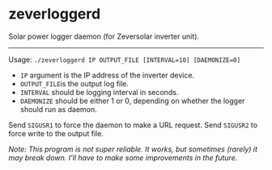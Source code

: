 # zeverloggerd

Solar power logger daemon (for Zeversolar inverter unit).

<hr>

Usage:
`./zeverloggerd IP OUTPUT_FILE [INTERVAL=10] [DAEMONIZE=0]`
 - `IP` argument is the IP address of the inverter device.
 - `OUTPUT_FILE`is the output log file.
 - `INTERVAL` should be logging interval in seconds.
 - `DAEMONIZE` should be either 1 or 0, depending on whether the logger should run as daemon.
 
 Send `SIGUSR1` to force the daemon to make a URL request.
 Send `SIGUSR2` to force write to the output file.
 

_Note: This program is not super reliable. It works, but sometimes (rarely) it may break down. I'll have to make some improvements in the future._
